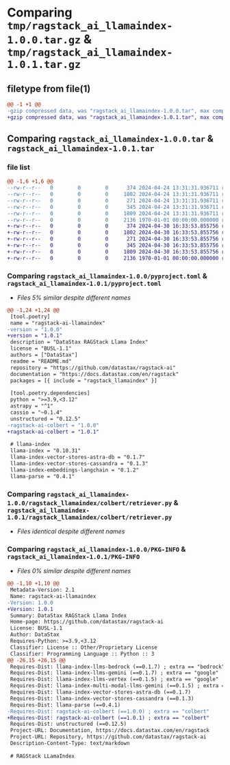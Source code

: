 # Comparing `tmp/ragstack_ai_llamaindex-1.0.0.tar.gz` & `tmp/ragstack_ai_llamaindex-1.0.1.tar.gz`

## filetype from file(1)

```diff
@@ -1 +1 @@
-gzip compressed data, was "ragstack_ai_llamaindex-1.0.0.tar", max compression
+gzip compressed data, was "ragstack_ai_llamaindex-1.0.1.tar", max compression
```

## Comparing `ragstack_ai_llamaindex-1.0.0.tar` & `ragstack_ai_llamaindex-1.0.1.tar`

### file list

```diff
@@ -1,6 +1,6 @@
--rw-r--r--   0        0        0      374 2024-04-24 13:31:31.936711 ragstack_ai_llamaindex-1.0.0/README.md
--rw-r--r--   0        0        0     1802 2024-04-24 13:31:31.936711 ragstack_ai_llamaindex-1.0.0/pyproject.toml
--rw-r--r--   0        0        0      271 2024-04-24 13:31:31.936711 ragstack_ai_llamaindex-1.0.0/ragstack_llamaindex/__init__.py
--rw-r--r--   0        0        0      345 2024-04-24 13:31:31.936711 ragstack_ai_llamaindex-1.0.0/ragstack_llamaindex/colbert/__init__.py
--rw-r--r--   0        0        0     1809 2024-04-24 13:31:31.936711 ragstack_ai_llamaindex-1.0.0/ragstack_llamaindex/colbert/retriever.py
--rw-r--r--   0        0        0     2136 1970-01-01 00:00:00.000000 ragstack_ai_llamaindex-1.0.0/PKG-INFO
+-rw-r--r--   0        0        0      374 2024-04-30 16:33:53.855756 ragstack_ai_llamaindex-1.0.1/README.md
+-rw-r--r--   0        0        0     1802 2024-04-30 16:33:53.855756 ragstack_ai_llamaindex-1.0.1/pyproject.toml
+-rw-r--r--   0        0        0      271 2024-04-30 16:33:53.855756 ragstack_ai_llamaindex-1.0.1/ragstack_llamaindex/__init__.py
+-rw-r--r--   0        0        0      345 2024-04-30 16:33:53.855756 ragstack_ai_llamaindex-1.0.1/ragstack_llamaindex/colbert/__init__.py
+-rw-r--r--   0        0        0     1809 2024-04-30 16:33:53.855756 ragstack_ai_llamaindex-1.0.1/ragstack_llamaindex/colbert/retriever.py
+-rw-r--r--   0        0        0     2136 1970-01-01 00:00:00.000000 ragstack_ai_llamaindex-1.0.1/PKG-INFO
```

### Comparing `ragstack_ai_llamaindex-1.0.0/pyproject.toml` & `ragstack_ai_llamaindex-1.0.1/pyproject.toml`

 * *Files 5% similar despite different names*

```diff
@@ -1,24 +1,24 @@
 [tool.poetry]
 name = "ragstack-ai-llamaindex"
-version = "1.0.0"
+version = "1.0.1"
 description = "DataStax RAGStack Llama Index"
 license = "BUSL-1.1"
 authors = ["DataStax"]
 readme = "README.md"
 repository = "https://github.com/datastax/ragstack-ai"
 documentation = "https://docs.datastax.com/en/ragstack"
 packages = [{ include = "ragstack_llamaindex" }]
 
 [tool.poetry.dependencies]
 python = ">=3.9,<3.12"
 astrapy = "^1"
 cassio = "~0.1.4"
 unstructured = "0.12.5"
-ragstack-ai-colbert = "1.0.0"
+ragstack-ai-colbert = "1.0.1"
 
 # llama-index
 llama-index = "0.10.31"
 llama-index-vector-stores-astra-db = "0.1.7"
 llama-index-vector-stores-cassandra = "0.1.3"
 llama-index-embeddings-langchain = "0.1.2"
 llama-parse = "0.4.1"
```

### Comparing `ragstack_ai_llamaindex-1.0.0/ragstack_llamaindex/colbert/retriever.py` & `ragstack_ai_llamaindex-1.0.1/ragstack_llamaindex/colbert/retriever.py`

 * *Files identical despite different names*

### Comparing `ragstack_ai_llamaindex-1.0.0/PKG-INFO` & `ragstack_ai_llamaindex-1.0.1/PKG-INFO`

 * *Files 0% similar despite different names*

```diff
@@ -1,10 +1,10 @@
 Metadata-Version: 2.1
 Name: ragstack-ai-llamaindex
-Version: 1.0.0
+Version: 1.0.1
 Summary: DataStax RAGStack Llama Index
 Home-page: https://github.com/datastax/ragstack-ai
 License: BUSL-1.1
 Author: DataStax
 Requires-Python: >=3.9,<3.12
 Classifier: License :: Other/Proprietary License
 Classifier: Programming Language :: Python :: 3
@@ -26,15 +26,15 @@
 Requires-Dist: llama-index-llms-bedrock (==0.1.7) ; extra == "bedrock"
 Requires-Dist: llama-index-llms-gemini (==0.1.7) ; extra == "google"
 Requires-Dist: llama-index-llms-vertex (==0.1.5) ; extra == "google"
 Requires-Dist: llama-index-multi-modal-llms-gemini (==0.1.5) ; extra == "google"
 Requires-Dist: llama-index-vector-stores-astra-db (==0.1.7)
 Requires-Dist: llama-index-vector-stores-cassandra (==0.1.3)
 Requires-Dist: llama-parse (==0.4.1)
-Requires-Dist: ragstack-ai-colbert (==1.0.0) ; extra == "colbert"
+Requires-Dist: ragstack-ai-colbert (==1.0.1) ; extra == "colbert"
 Requires-Dist: unstructured (==0.12.5)
 Project-URL: Documentation, https://docs.datastax.com/en/ragstack
 Project-URL: Repository, https://github.com/datastax/ragstack-ai
 Description-Content-Type: text/markdown
 
 # RAGStack LLamaIndex
```


